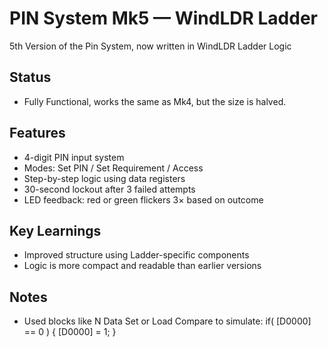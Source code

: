 # PIN System Mk5 — WindLDR Ladder
5th Version of the Pin System, now written in WindLDR Ladder Logic

## Status
  - Fully Functional, works the same as Mk4, but the size is halved.
    
## Features
  - 4-digit PIN input system
  - Modes: Set PIN / Set Requirement / Access
  - Step-by-step logic using data registers
  - 30-second lockout after 3 failed attempts
  - LED feedback: red or green flickers 3× based on outcome

## Key Learnings
  - Improved structure using Ladder-specific components
  - Logic is more compact and readable than earlier versions
    
## Notes
  - Used blocks like N Data Set or Load Compare to simulate:
  if( [D0000] == 0 ) { [D0000] = 1; }

